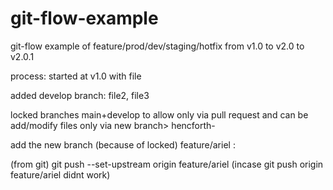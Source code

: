 # git-flow-example
git-flow example of feature/prod/dev/staging/hotfix from v1.0 to v2.0 to v2.0.1

process:
started at v1.0 with file 

added develop branch:
file2, file3

locked branches main+develop to allow only via pull request
and can be add/modify files only via new branch> hencforth-

add the new branch (because of locked) feature/ariel :

(from git) git push --set-upstream origin feature/ariel (incase git push origin feature/ariel didnt work)
